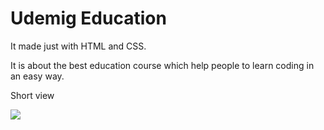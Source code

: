 <h1>Udemig Education</h1>

It made just with HTML and CSS.

It is about the best education course which help people to learn coding in an easy way.

Short view

![](udemig.gif)

